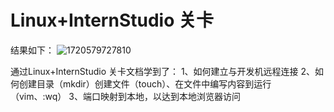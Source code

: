 # Linux+InternStudio 关卡
结果如下：
![1720579727810](https://github.com/user-attachments/assets/7a4427d4-bba9-4482-b764-4c6d52657647)

通过Linux+InternStudio 关卡文档学到了：
1、如何建立与开发机远程连接
2、如何创建目录（mkdir）创建文件（touch）、在文件中编写内容到运行（vim、:wq）
3、端口映射到本地，以达到本地浏览器访问
